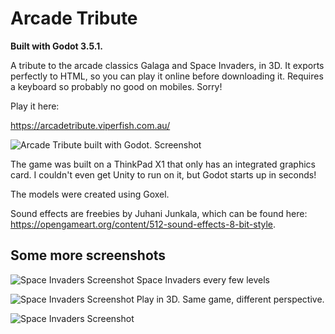 # Arcade Tribute
**Built with Godot 3.5.1.**

A tribute to the arcade classics Galaga and Space Invaders, in 3D. It exports perfectly to HTML, so you can play it online before downloading it. Requires a keyboard so probably no good on mobiles. Sorry!

Play it here:

https://arcadetribute.viperfish.com.au/

![Arcade Tribute built with Godot. Screenshot](https://arcadetribute.viperfish.com.au/screenshots/1.webp)

The game was built on a ThinkPad X1 that only has an integrated graphics card. I couldn't even get Unity to run on it, but Godot starts up in seconds!

The models were created using Goxel.

Sound effects are freebies by Juhani Junkala, which can be found here: https://opengameart.org/content/512-sound-effects-8-bit-style.

## Some more screenshots

![Space Invaders Screenshot](https://arcadetribute.viperfish.com.au/screenshots/2.webp)
Space Invaders every few levels

![Space Invaders Screenshot](https://arcadetribute.viperfish.com.au/screenshots/3.webp)
Play in 3D. Same game, different perspective.

![Space Invaders Screenshot](https://arcadetribute.viperfish.com.au/screenshots/4.webp)
